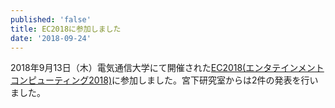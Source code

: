 ```yaml
---
published: 'false'
title: EC2018に参加しました
date: '2018-09-24'
---
```

2018年9月13日（木）電気通信大学にて開催された[EC2018(エンタテインメントコンピューティング2018)](http://ec2018.entcomp.org/)に参加しました。宮下研究室からは2件の発表を行いました。
